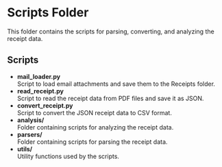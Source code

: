 # Scripts Folder

This folder contains the scripts for parsing, converting, and analyzing the receipt data.

## Scripts

- **mail_loader.py**  
    Script to load email attachments and save them to the Receipts folder.
- **read_receipt.py**  
    Script to read the receipt data from PDF files and save it as JSON.
- **convert_receipt.py**  
    Script to convert the JSON receipt data to CSV format.
- **analysis/**  
    Folder containing scripts for analyzing the receipt data.
- **parsers/**  
    Folder containing scripts for parsing the receipt data.
- **utils/**  
    Utility functions used by the scripts.

